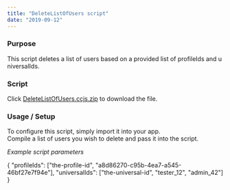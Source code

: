 ```yaml
---
title: "DeleteListOfUsers script"
date: "2019-09-12"
---
```


### Purpose

This script deletes a list of users based on a provided list of profileIds and universalIds.

### Script

Click [DeleteListOfUsers.ccjs.zip](https://getbraincloud.com/apidocs/wp-content/uploads/2022/10/BlockIfBanned.ccjs_.zip) to download the file.

### Usage / Setup

To configure this script, simply import it into your app.  
Compile a list of users you wish to delete and pass it into the script.  

_Example script parameters_

{
	"profileIds": \["the-profile-id", "a8d86270-c95b-4ea7-a545-46bf27e7f94e"\],
	"universalIds": \["the-universal-id", "tester\_12", "admin\_42"\]
}
